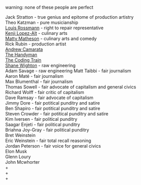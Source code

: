 <link href="../css/styles.css" rel="stylesheet" />

warning: none of these people are perfect

Jack Stratton - true genius and epitome of production artistry  
Theo Katzman - pure musicianship  
[Louis Rossmann](https://www.youtube.com/@rossmanngroup) - right to repair representative  
[Kenji Lopez-Alt](https://www.youtube.com/@JKenjiLopezAlt) - culinary arts  
[Matty Matheson](https://www.youtube.com/@mattymatheson) - culinary arts and comedy  
Rick Rubin - production artist  
[Andrew Camarata](https://www.youtube.com/@AndrewCamarata)  
[The Handyman](https://www.youtube.com/@TheHandyman1)  
[The Coding Train](https://www.youtube.com/@TheCodingTrain)  
[Shane Wighton](https://www.youtube.com/channel/UCj1VqrHhDte54oLgPG4xpuQ) - raw engineering  
Adam Savage - raw engineering
Matt Taibbi - fair journalism  
Aaron Maté - fair journalism  
Max Blumenthal - fair journalism  
Thomas Sowell - fair advocate of capitalism and general civics  
Richard Wolff - fair critic of capitalism  
Dave Ramsay - fair advocate of capitalism  
Jimmy Dore - fair potitical punditry and satire  
Ben Shapiro - fair potitical punditry and satire  
Steven Crowder - fair potitical punditry and satire  
Kim Iversen - fair political punditry  
Saagar Enjeti - fair political punditry  
Briahna Joy-Gray - fair political punditry  
Bret Weinstein  
Eric Weinstein - fair total recall reasoning  
Jordan Peterson - fair voice for general civics  
Elon Musk  
Glenn Loury  
John Mcwhorter  
+  
+  
+  
